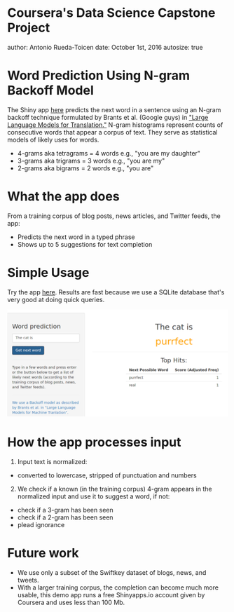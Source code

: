 Coursera's Data Science Capstone Project 
========================================================
author: Antonio Rueda-Toicen
date: October 1st, 2016
autosize: true

Word Prediction Using N-gram Backoff Model
========================================================
The Shiny app [here]() predicts the next word in a sentence using an N-gram backoff technique formulated by Brants et al. (Google guys) in ["Large Language Models for Translation."](http://www.aclweb.org/anthology/D07-1090.pdf) 
N-gram histograms represent counts of consecutive words that appear a corpus of text. They serve as statistical models of likely uses for words. 
* 4-grams aka tetragrams = 4 words e.g., "you are my daughter"
* 3-grams aka trigrams = 3 words e.g., "you are my"
* 2-grams aka bigrams = 2 words e.g., "you are"



What the app does
========================================================
From a training corpus of blog posts, news articles, and Twitter feeds, the app: 
* Predicts the next word in a typed phrase
* Shows up to 5 suggestions for text completion


Simple Usage
========================================================
Try the app [here](). Results are fast because we use a SQLite database that's very good at doing quick queries.

![alt text](screenshot-shinyapp.png)

How the app processes input
====================================
1. Input text is normalized:
  + converted to lowercase, stripped of punctuation and numbers
  
2. We check if a known (in the training corpus) 4-gram appears in the normalized input and use it to suggest a word, if not:
  + check if a 3-gram has been seen
  + check if a 2-gram has been seen
  + plead ignorance
  
Future work
=============================
* We use only a subset of the Swiftkey dataset of blogs, news, and tweets. 
* With a larger training corpus, the completion can become much more usable, this demo app runs a free Shinyapps.io account given by Coursera and uses less than 100 Mb. 
